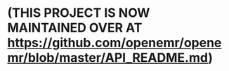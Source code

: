 # (THIS PROJECT IS NOW MAINTAINED OVER AT https://github.com/openemr/openemr/blob/master/API_README.md)
